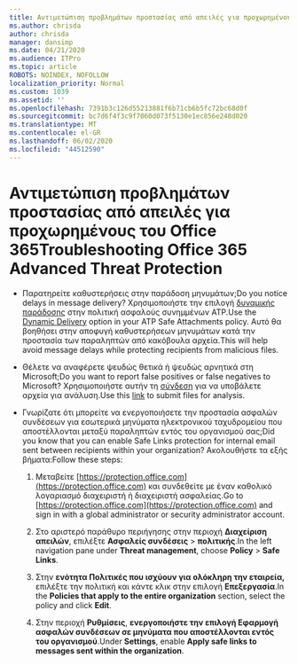 ```yaml
---
title: Αντιμετώπιση προβλημάτων προστασίας από απειλές για προχωρημένους του Office 365
ms.author: chrisda
author: chrisda
manager: dansimp
ms.date: 04/21/2020
ms.audience: ITPro
ms.topic: article
ROBOTS: NOINDEX, NOFOLLOW
localization_priority: Normal
ms.custom: 1039
ms.assetid: ''
ms.openlocfilehash: 7391b3c126d55213881f6b71cb6b5fc72bc68d0f
ms.sourcegitcommit: bc7d6f4f3c9f7060d073f5130e1ec856e248d020
ms.translationtype: MT
ms.contentlocale: el-GR
ms.lasthandoff: 06/02/2020
ms.locfileid: "44512590"
---
```

# <a name="troubleshooting-office-365-advanced-threat-protection"></a><span data-ttu-id="2ced9-102">Αντιμετώπιση προβλημάτων προστασίας από απειλές για προχωρημένους του Office 365</span><span class="sxs-lookup"><span data-stu-id="2ced9-102">Troubleshooting Office 365 Advanced Threat Protection</span></span>

- <span data-ttu-id="2ced9-103">Παρατηρείτε καθυστερήσεις στην παράδοση μηνυμάτων;</span><span class="sxs-lookup"><span data-stu-id="2ced9-103">Do you notice delays in message delivery?</span></span> <span data-ttu-id="2ced9-104">Χρησιμοποιήστε την επιλογή [δυναμικής παράδοσης](https://docs.microsoft.com/microsoft-365/security/office-365-security/dynamic-delivery-and-previewing) στην πολιτική ασφαλούς συνημμένων ATP.</span><span class="sxs-lookup"><span data-stu-id="2ced9-104">Use the [Dynamic Delivery](https://docs.microsoft.com/microsoft-365/security/office-365-security/dynamic-delivery-and-previewing) option in your ATP Safe Attachments policy.</span></span> <span data-ttu-id="2ced9-105">Αυτό θα βοηθήσει στην αποφυγή καθυστερήσεων μηνυμάτων κατά την προστασία των παραληπτών από κακόβουλα αρχεία.</span><span class="sxs-lookup"><span data-stu-id="2ced9-105">This will help avoid message delays while protecting recipients from malicious files.</span></span>

- <span data-ttu-id="2ced9-106">Θέλετε να αναφέρετε ψευδώς θετικά ή ψευδώς αρνητικά στη Microsoft;</span><span class="sxs-lookup"><span data-stu-id="2ced9-106">Do you want to report false positives or false negatives to Microsoft?</span></span> <span data-ttu-id="2ced9-107">Χρησιμοποιήστε αυτήν τη [σύνδεση](https://www.microsoft.com/wdsi/filesubmission/) για να υποβάλετε αρχεία για ανάλυση.</span><span class="sxs-lookup"><span data-stu-id="2ced9-107">Use this [link](https://www.microsoft.com/wdsi/filesubmission/) to submit files for analysis.</span></span>

- <span data-ttu-id="2ced9-108">Γνωρίζατε ότι μπορείτε να ενεργοποιήσετε την προστασία ασφαλών συνδέσεων για εσωτερικά μηνύματα ηλεκτρονικού ταχυδρομείου που αποστέλλονται μεταξύ παραληπτών εντός του οργανισμού σας;</span><span class="sxs-lookup"><span data-stu-id="2ced9-108">Did you know that you can enable Safe Links protection for internal email sent between recipients within your organization?</span></span> <span data-ttu-id="2ced9-109">Ακολουθήστε τα εξής βήματα:</span><span class="sxs-lookup"><span data-stu-id="2ced9-109">Follow these steps:</span></span>

  1. <span data-ttu-id="2ced9-110">Μεταβείτε [https://protection.office.com](https://protection.office.com) και συνδεθείτε με έναν καθολικό λογαριασμό διαχειριστή ή διαχειριστή ασφαλείας.</span><span class="sxs-lookup"><span data-stu-id="2ced9-110">Go to [https://protection.office.com](https://protection.office.com) and sign in with a global administrator or security administrator account.</span></span>

  2. <span data-ttu-id="2ced9-111">Στο αριστερό παράθυρο περιήγησης στην περιοχή **Διαχείριση απειλών**, επιλέξτε **Ασφαλείς συνδέσεις** \> **πολιτικής**.</span><span class="sxs-lookup"><span data-stu-id="2ced9-111">In the left navigation pane under **Threat management**, choose **Policy** \> **Safe Links**.</span></span>

  3. <span data-ttu-id="2ced9-112">Στην **ενότητα Πολιτικές που ισχύουν για ολόκληρη την εταιρεία,** επιλέξτε την πολιτική και κάντε κλικ στην επιλογή **Επεξεργασία**.</span><span class="sxs-lookup"><span data-stu-id="2ced9-112">In the **Policies that apply to the entire organization** section, select the policy and click **Edit**.</span></span>

  4. <span data-ttu-id="2ced9-113">Στην περιοχή **Ρυθμίσεις**, **ενεργοποιήστε την επιλογή Εφαρμογή ασφαλών συνδέσεων σε μηνύματα που αποστέλλονται εντός του οργανισμού**.</span><span class="sxs-lookup"><span data-stu-id="2ced9-113">Under **Settings**, enable **Apply safe links to messages sent within the organization**.</span></span>
